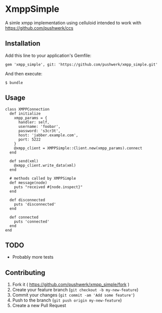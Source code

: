 # XmppSimple

A simle xmpp implementation using celluloid
intended to work with https://github.com/pushwerk/ccs

## Installation

Add this line to your application's Gemfile:

    gem 'xmpp_simple', git: 'https://github.com/pushwerk/xmpp_simple.git'

And then execute:

    $ bundle

## Usage

```
class XMPPConnection
  def initialize
    xmpp_params = {
      handler: self,
      username: 'foobar',
      password: 's3cr3t',
      host: 'jabber.example.com',
      port: 5222
    }
    @xmpp_client = XMPPSimple::Client.new(xmpp_params).connect
  end

  def send(xml)
    @xmpp_client.write_data(xml)
  end

  # methods called by XMPPSimple
  def message(node)
    puts "received #{node.inspect}"
  end

  def disconnected
    puts 'disconnected'
  end

  def connected
    puts 'connected'
  end
end
```

## TODO
* Probably more tests

## Contributing

1. Fork it ( https://github.com/pushwerk/xmpp_simple/fork )
2. Create your feature branch (`git checkout -b my-new-feature`)
3. Commit your changes (`git commit -am 'Add some feature'`)
4. Push to the branch (`git push origin my-new-feature`)
5. Create a new Pull Request
